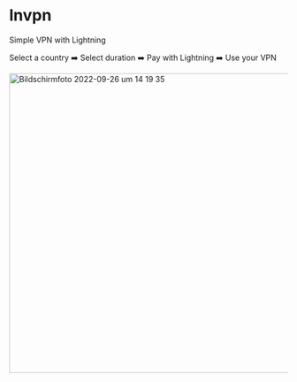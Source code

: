 # lnvpn
Simple VPN with Lightning

Select a country ➡️ Select duration ➡️ Pay with Lightning ➡️ Use your VPN



<img width="542" alt="Bildschirmfoto 2022-09-26 um 14 19 35" src="https://user-images.githubusercontent.com/48626097/192274414-200a9950-be03-460f-9dc4-a4c21a662577.png">
